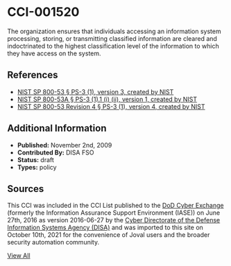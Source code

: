 # CCI-001520

The organization ensures that individuals accessing an information system processing, storing, or transmitting classified information are cleared and indoctrinated to the highest classification level of the information to which they have access on the system.

## References ##

* [NIST SP 800-53 § PS-3 (1), version 3, created by NIST](http://csrc.nist.gov/publications/PubsSPs.html)
* [NIST SP 800-53A § PS-3 (1).1 (i) (ii), version 1, created by NIST](http://csrc.nist.gov/publications/PubsSPs.html)
* [NIST SP 800-53 Revision 4 § PS-3 (1), version 4, created by NIST](http://csrc.nist.gov/publications/PubsSPs.html)


## Additional Information ##

* **Published:** November 2nd, 2009
* **Contributed By:** DISA FSO
* **Status:** draft
* **Types:** policy

## Sources ##

This CCI was included in the CCI List published to the [DoD Cyber Exchange](https://public.cyber.mil/stigs/cci/)
(formerly the Information Assurance Support Environment (IASE)) on June 27th, 2016 as version
2016-06-27 by the [Cyber Directorate of the Defense Information Systems Agency (DISA)](https://public.cyber.mil/about-cyber/)
and was imported to this site on October 10th, 2021 for the convenience of Joval users and the broader
security automation community.

[View All](../README.md)
